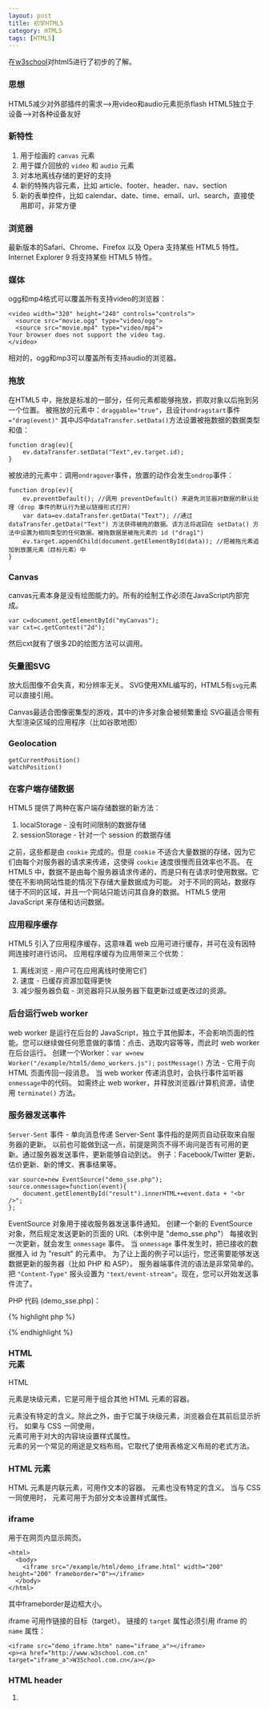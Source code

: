 ```yaml
---
layout: post
title: 初学HTML5
category: HTML5
tags: [HTML5]
---
```


在[w3school](http://www.w3school.com.cn/html5/index.asp)对html5进行了初步的了解。

### 思想

HTML5减少对外部插件的需求-->用video和audio元素扼杀flash
HTML5独立于设备-->对各种设备友好

### 新特性

1. 用于绘画的 `canvas` 元素
2. 用于媒介回放的 `video` 和 `audio` 元素
3. 对本地离线存储的更好的支持
4. 新的特殊内容元素，比如 article、footer、header、nav、section
5. 新的表单控件，比如 calendar、date、time、email、url、search，直接使用即可，非常方便

### 浏览器

最新版本的Safari、Chrome、Firefox 以及 Opera 支持某些 HTML5 特性。Internet Explorer 9 将支持某些 HTML5 特性。

### 媒体

ogg和mp4格式可以覆盖所有支持video的浏览器：

    <video width="320" height="240" controls="controls">
      <source src="movie.ogg" type="video/ogg">
      <source src="movie.mp4" type="video/mp4">
    Your browser does not support the video tag.
    </video>

相对的，ogg和mp3可以覆盖所有支持audio的浏览器。

### 拖放

在HTML5 中，拖放是标准的一部分，任何元素都能够拖放，抓取对象以后拖到另一个位置。
被拖放的元素中：`draggable="true"`，且设计`ondragstart`事件`="drag(event)"`
其中JS中`dataTransfer.setData()`方法设置被拖数据的数据类型和值：

    function drag(ev){
        ev.dataTransfer.setData("Text",ev.target.id);
    }
    
被放进的元素中：调用`ondragover`事件，放置的动作会发生`ondrop`事件：

    function drop(ev){
        ev.preventDefault(); //调用 preventDefault() 来避免浏览器对数据的默认处理（drop 事件的默认行为是以链接形式打开）
        var data=ev.dataTransfer.getData("Text"); //通过 dataTransfer.getData("Text") 方法获得被拖的数据。该方法将返回在 setData() 方法中设置为相同类型的任何数据。被拖数据是被拖元素的 id ("drag1")
        ev.target.appendChild(document.getElementById(data)); //把被拖元素追加到放置元素（目标元素）中
    }

### Canvas

canvas元素本身是没有绘图能力的。所有的绘制工作必须在JavaScript内部完成。

    var c=document.getElementById("myCanvas");
    var cxt=c.getContext("2d");

然后cxt就有了很多2D的绘图方法可以调用。

### 矢量图SVG

放大后图像不会失真，和分辨率无关。
SVG使用XML编写的，HTML5有`svg`元素可以直接引用。

Canvas最适合图像密集型的游戏，其中的许多对象会被频繁重绘
SVG最适合带有大型渲染区域的应用程序（比如谷歌地图）

### Geolocation

    getCurrentPosition() 
    watchPosition() 

### 在客户端存储数据

HTML5 提供了两种在客户端存储数据的新方法：

1. localStorage - 没有时间限制的数据存储
2. sessionStorage - 针对一个 session 的数据存储

之前，这些都是由 `cookie` 完成的。但是 `cookie` 不适合大量数据的存储，因为它们由每个对服务器的请求来传递，这使得 `cookie` 速度很慢而且效率也不高。
在 HTML5 中，数据不是由每个服务器请求传递的，而是只有在请求时使用数据。它使在不影响网站性能的情况下存储大量数据成为可能。
对于不同的网站，数据存储于不同的区域，并且一个网站只能访问其自身的数据。
HTML5 使用 JavaScript 来存储和访问数据。

### 应用程序缓存

HTML5 引入了应用程序缓存，这意味着 web 应用可进行缓存，并可在没有因特网连接时进行访问。
应用程序缓存为应用带来三个优势：

1. 离线浏览 - 用户可在应用离线时使用它们
2. 速度 - 已缓存资源加载得更快
3. 减少服务器负载 - 浏览器将只从服务器下载更新过或更改过的资源。

### 后台运行web worker

web worker 是运行在后台的 JavaScript，独立于其他脚本，不会影响页面的性能。您可以继续做任何愿意做的事情：点击、选取内容等等，而此时 web worker 在后台运行。
创建一个Worker：`var w=new Worker("/example/html5/demo_workers.js");`
`postMessage()` 方法 - 它用于向 HTML 页面传回一段消息。
当 web worker 传递消息时，会执行事件监听器`onmessage`中的代码。
如需终止 web worker，并释放浏览器/计算机资源，请使用 `terminate()` 方法。

### 服务器发送事件

`Server-Sent` 事件 - 单向消息传递
Server-Sent 事件指的是网页自动获取来自服务器的更新。
以前也可能做到这一点，前提是网页不得不询问是否有可用的更新。通过服务器发送事件，更新能够自动到达。
例子：Facebook/Twitter 更新、估价更新、新的博文、赛事结果等。

    var source=new EventSource("demo_sse.php");
    source.onmessage=function(event){
        document.getElementById("result").innerHTML+=event.data + "<br />";
    };

EventSource 对象用于接收服务器发送事件通知。
创建一个新的 EventSource 对象，然后规定发送更新的页面的 URL（本例中是 "demo_sse.php"）
每接收到一次更新，就会发生 `onmessage` 事件。
当 `onmessage` 事件发生时，把已接收的数据推入 id 为 "result" 的元素中。
为了让上面的例子可以运行，您还需要能够发送数据更新的服务器（比如 PHP 和 ASP）。
服务器端事件流的语法是非常简单的。把 `"Content-Type"` 报头设置为 `"text/event-stream"`。现在，您可以开始发送事件流了。

PHP 代码 (demo_sse.php)：

{% highlight php %}
<?php
header('Content-Type: text/event-stream');
header('Cache-Control: no-cache');

$time = date('r');
echo "data: The server time is: {$time}\n\n";
flush();
?>
{% endhighlight %}


### HTML <div> 元素

HTML <div> 元素是块级元素，它是可用于组合其他 HTML 元素的容器。
<div> 元素没有特定的含义。除此之外，由于它属于块级元素，浏览器会在其前后显示折行。
如果与 CSS 一同使用，<div> 元素可用于对大的内容块设置样式属性。
<div> 元素的另一个常见的用途是文档布局。它取代了使用表格定义布局的老式方法。

### HTML <span> 元素

HTML <span> 元素是内联元素，可用作文本的容器。
<span> 元素也没有特定的含义。
当与 CSS 一同使用时，<span> 元素可用于为部分文本设置样式属性。

### iframe

用于在网页内显示网页。

    <html>
      <body>
        <iframe src="/example/html/demo_iframe.html" width="200" height="200" frameborder="0"></iframe>
      </body>
    </html>

其中frameborder是边框大小。

iframe 可用作链接的目标（target）。
链接的 `target` 属性必须引用 iframe 的 `name` 属性：

    <iframe src="demo_iframe.htm" name="iframe_a"></iframe>
    <p><a href="http://www.w3school.com.cn" target="iframe_a">W3School.com.cn</a></p>

### HTML header

1. <title> 标签定义文档的标题。
定义浏览器工具栏中的标题
提供页面被添加到收藏夹时显示的标题
显示在搜索引擎结果中的页面标题
2. <link> 标签最常用于连接样式表
<script> 标签用于定义客户端脚本，比如 JavaScript。
而<style> 标签用于为 HTML 文档定义样式信息
3. <meta> 标签提供关于 HTML 文档的元数据。元数据不会显示在页面上，但是对于机器是可读的。
典型的情况是，meta 元素被用于规定页面的描述、关键词、文档的作者、最后修改时间以及其他元数据。
<meta> 标签始终位于 head 元素中。
元数据可用于浏览器（如何显示内容或重新加载页面），搜索引擎（关键词），或其他 web 服务。

### 空格

浏览器总是会截短 HTML 页面中的空格。如果您在文本中写 10 个空格，在显示该页面之前，浏览器会删除它们中的 9 个。如需在页面中增加空格的数量，您需要使用 &nbsp; 字符实体。

### 编码

URL 编码会将字符转换为可通过因特网传输的格式。
URL 只能使用 ASCII 字符集来通过因特网进行发送。
由于 URL 常常会包含 ASCII 集合之外的字符，URL 必须转换为有效的 ASCII 格式。
URL 编码使用 "%" 其后跟随两位的十六进制数来替换非 ASCII 字符。
URL 不能包含空格。URL 编码通常使用 + 来替换空格。

### XHTML

我理解就是我认为的HTML，比如<>必须关闭等要求。

-EOF-
